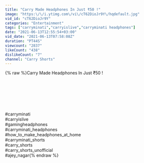 ```yaml
---
title: "Carry Made Headphones In Just ₹50 !"
image: "https:\/\/i.ytimg.com\/vi\/cT62DioJr9Y\/hqdefault.jpg"
vid_id: "cT62DioJr9Y"
categories: "Entertainment"
tags: ["carryminati","carryislive","carryminati headphones"]
date: "2021-06-13T12:55:54+03:00"
vid_date: "2021-06-13T07:58:08Z"
duration: "PT44S"
viewcount: "2837"
likeCount: "438"
dislikeCount: "7"
channel: "Carry Shorts"
---
```

{% raw %}Carry Made Headphones In Just ₹50 ! <br /><br /><br /><br /><br /><br /><br /><br />#carryminati <br />#carryislive <br />#gamingheadphones<br />#carryminati_headphones<br />#how_to_make_headphones_at_home<br />#carryminati_shorts<br />#carry_shorts <br />#carry_shorts_unofficial <br />#ajey_nagar{% endraw %}
